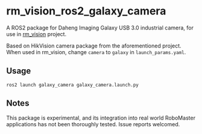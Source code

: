 # rm_vision_ros2_galaxy_camera

A ROS2 package for Daheng Imaging Galaxy USB 3.0 industrial camera, for use in [rm_vision](https://github.com/chenjunnn/rm_vision) project.

Based on HikVision camera package from the aforementioned project. When used in rm_vision, change `camera` to `galaxy` in `launch_params.yaml`.

## Usage

```
ros2 launch galaxy_camera galaxy_camera.launch.py
```

## Notes

This package is experimental, and its integration into real world RoboMaster applications has not been thoroughly tested. Issue reports welcomed.
